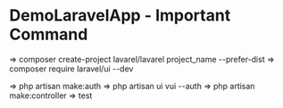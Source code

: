 # DemoLaravelApp - Important Command 

=> composer create-project lavarel/lavarel project_name --prefer-dist
=> composer require laravel/ui --dev

=> php artisan make:auth
=> php artisan ui vui --auth
=> php artisan make:controller
=> test

 
